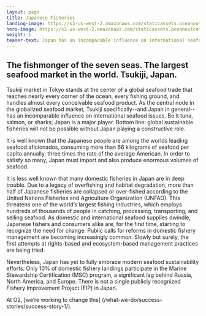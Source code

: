 ```yaml
---
layout: page 
title: Japanese Fisheries
landing-image: https://s3-us-west-2.amazonaws.com/staticassets.oceanoutcomes.org/rollover+images/japanese-fisheries-hover.jpg
hero-image: https://s3-us-west-2.amazonaws.com/staticassets.oceanoutcomes.org/hero+photos/japanesefisherieshero.jpg
weight: 1
teaser-text: Japan has an incomparable influence on international seafood issues. Be it tuna, salmon, or sharks, Japan is a major player. Bottom line, sustainable fisheries will not be possible without Japan playing a constructive role.
---
```

## The fishmonger of the seven seas. The largest seafood market in the world. Tsukiji, Japan.  

Tsukiji market in Tokyo stands at the center of a global seafood trade that reaches nearly every corner of the ocean, every fishing ground, and handles almost every conceivable seafood product. As the central node in the globalized seafood market, Tsukiji specifically--and Japan in general--has an incomparable influence on international seafood issues. Be it tuna, salmon, or sharks; Japan is a major player. Bottom line: global sustainable fisheries will not be possible without Japan playing a constructive role.

It is well known that the Japanese people are among the worlds leading seafood aficionados, consuming more than 66 kilograms of seafood per capita annually, three times the rate of the average American. In order to satisfy so many, Japan must import and also produce enormous volumes of seafood.

It is less well known that many domestic fisheries in Japan are in deep trouble. Due to a legacy of overfishing and habitat degradation, more than half of Japanese fisheries are collapsed or over-fished according to the United Nations Fisheries and Agriculture Organization (UNFAO). This threatens one of the world’s largest fishing industries, which employs hundreds of thousands of people in catching, processing, transporting, and selling seafood. As domestic and international seafood supplies dwindle, Japanese fishers and consumers alike are, for the first time, starting to recognize the need for change. Public calls for reforms in domestic fishery management are becoming increasingly common. Slowly but surely, the first attempts at rights-based and ecosystem-based management practices are being tried. 

Nevertheless, Japan has yet to fully embrace modern seafood sustainability efforts. Only 10% of domestic fishery landings participate in the Marine Stewardship Certification (MSC) program, a significant lag behind Russia, North America, and Europe. There is not a single publicly recognized Fishery Improvement Project (FIP) in Japan. 

At O2, [we’re working to change this] (/what-we-do/success-stories/success-story-1/).
